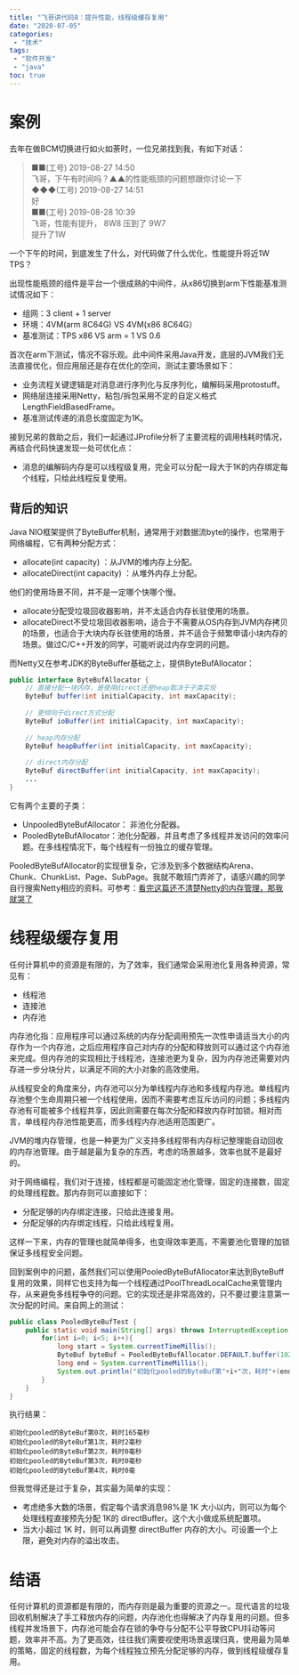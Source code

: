 ```yaml
---
title: "飞哥讲代码8：提升性能，线程级缓存复用"
date: "2020-07-05"
categories:
 - "技术"
tags:
 - "软件开发"
 - "java"
toc: true
---
```


# 案例

去年在做BCM切换进行如火如荼时，一位兄弟找到我，有如下对话：

> ■■(工号) 2019-08-27 14:50   
> 飞哥，下午有时间吗？▲▲的性能瓶颈的问题想跟你讨论一下  
> ◆◆◆(工号) 2019-08-27 14:51  
> 好   
> ■■(工号) 2019-08-28 10:39  
> 飞哥，性能有提升， 8W8 压到了 9W7  
> 提升了1W  

一个下午的时间，到底发生了什么，对代码做了什么优化，性能提升将近1W TPS？

出现性能瓶颈的组件是平台一个很成熟的中间件，从x86切换到arm下性能基准测试情况如下：

 - 组网：3 client + 1 server
 - 环境：4VM(arm 8C64G) VS 4VM(x86 8C64G）
 - 基准测试：TPS x86 VS arm = 1 VS 0.6

<!--more-->
首次在arm下测试，情况不容乐观。此中间件采用Java开发，底层的JVM我们无法直接优化，但应用层还是存在优化的空间，测试主要场景如下：

 - 业务流程关键逻辑是对消息进行序列化与反序列化，编解码采用protostuff。
 - 网络层连接采用Netty，粘包/拆包采用不定的自定义格式LengthFieldBasedFrame。
 - 基准测试传递的消息长度固定为1K。


接到兄弟的救助之后，我们一起通过JProfile分析了主要流程的调用栈耗时情况，再结合代码快速发现一处可优化点：

 - 消息的编解码内存是可以线程级复用，完全可以分配一段大于1K的内存绑定每个线程，只给此线程反复使用。

## 背后的知识

Java NIO框架提供了ByteBuffer机制，通常用于对数据流byte的操作，也常用于网络编程，它有两种分配方式：

 -  allocate(int capacity) ：从JVM的堆内存上分配。
 -  allocateDirect(int capacity) ：从堆外内存上分配。

他们的使用场景不同，并不是一定哪个快哪个慢。

 - allocate分配受垃圾回收器影响，并不太适合内存长驻使用的场景。
 - allocateDirect不受垃圾回收器影响，适合于不需要从OS内存到JVM内存拷贝的场景，也适合于大块内存长驻使用的场景，并不适合于频繁申请小块内存的场景。做过C/C++开发的同学，可能听说过内存空洞的问题。

而Netty又在参考JDK的ByteBuffer基础之上，提供ByteBufAllocator：

```java
public interface ByteBufAllocator {
    // 直接分配一块内存，是使用direct还是heap取决于子类实现
    ByteBuf buffer(int initialCapacity, int maxCapacity);
 
    // 更倾向于direct方式分配
    ByteBuf ioBuffer(int initialCapacity, int maxCapacity);
 
    // heap内存分配
    ByteBuf heapBuffer(int initialCapacity, int maxCapacity);
 
    // direct内存分配
    ByteBuf directBuffer(int initialCapacity, int maxCapacity);
    ...
}
```

它有两个主要的子类：

 - UnpooledByteBufAllocator： 非池化分配器。
 - PooledByteBufAllocator：池化分配器，并且考虑了多线程并发访问的效率问题。在多线程情况下，每个线程有一份独立的缓存管理。

PooledByteBufAllocator的实现很复杂，它涉及到多个数据结构Arena、Chunk、ChunkList、Page、SubPage。我就不敢班门弄斧了，请感兴趣的同学自行搜索Netty相应的资料。可参考：[看完这篇还不清楚Netty的内存管理，那我就哭了](https://blog.csdn.net/bjweimengshu/article/details/99260447?utm_medium=distribute.pc_relevant_t0.none-task-blog-BlogCommendFromMachineLearnPai2-1.nonecase&depth_1-utm_source=distribute.pc_relevant_t0.none-task-blog-BlogCommendFromMachineLearnPai2-1.nonecase)


# 线程级缓存复用

任何计算机中的资源是有限的，为了效率，我们通常会采用池化复用各种资源，常见有：

 - 线程池
 - 连接池
 - 内存池

内存池化指：应用程序可以通过系统的内存分配调用预先一次性申请适当大小的内存作为一个内存池，之后应用程序自己对内存的分配和释放则可以通过这个内存池来完成。但内存池的实现相比于线程池，连接池更为复杂，因为内存池还需要对内存进一步分块分片，以满足不同的大小对象的高效使用。

从线程安全的角度来分，内存池可以分为单线程内存池和多线程内存池。单线程内存池整个生命周期只被一个线程使用，因而不需要考虑互斥访问的问题；多线程内存池有可能被多个线程共享，因此则需要在每次分配和释放内存时加锁。相对而言，单线程内存池性能更高，而多线程内存池适用范围更广。

JVM的堆内存管理，也是一种更为广义支持多线程带有内存标记整理能自动回收的内存池管理。由于越是最为复杂的东西，考虑的场景越多，效率也就不是最好的。

对于网络编程，我们对于连接，线程都是可能固定池化管理，固定的连接数，固定的处理线程数。那内存则可以直接如下：

 - 分配足够的内存绑定连接，只给此连接复用。
 - 分配足够的内存绑定线程，只给此线程复用。
  
这样一下来，内存的管理也就简单得多，也变得效率更高，不需要池化管理的加锁保证多线程安全问题。

回到案例中的问题，虽然我们可以使用PooledByteBufAllocator来达到ByteBuff复用的效果，同样它也支持为每一个线程通过PoolThreadLocalCache来管理内存，从来避免多线程争夺的问题。它的实现还是非常高效的，只不要过要注意第一次分配的时间。来自网上的测试：

```Java
public class PooledByteBufTest {
    public static void main(String[] args) throws InterruptedException {
        for(int i=0; i<5; i++){
            long start = System.currentTimeMillis();
            ByteBuf byteBuf = PooledByteBufAllocator.DEFAULT.buffer(1024*1024);
            long end = System.currentTimeMillis();
            System.out.println("初始化pooled的ByteBuf第"+i+"次，耗时"+(end-start)+"毫秒");
        }
    }
}
```

执行结果：
```
初始化pooled的ByteBuf第0次，耗时165毫秒
初始化pooled的ByteBuf第1次，耗时2毫秒
初始化pooled的ByteBuf第2次，耗时0毫秒
初始化pooled的ByteBuf第3次，耗时0毫秒
初始化pooled的ByteBuf第4次，耗时0毫
```

但我觉得还是过于复杂，其实最为简单的实现：

 - 考虑绝多大数的场景，假定每个请求消息98%是 1K 大小以内，则可以为每个处理线程直接预先分配 1K的 directBuffer。这个大小做成系统配置项。
 - 当大小超过 1K 时，则可以再调整 directBuffer 内存的大小。可设置一个上限，避免对内存的溢出攻击。


# 结语

任何计算机的资源都是有限的，而内存则是最为重要的资源之一。现代语言的垃圾回收机制解决了手工释放内存的问题，内存池化也得解决了内存复用的问题。但多线程并发场景下，内存池可能会存在锁的争夺与分配不公平导致CPU抖动等问题，效率并不高。为了更高效，往往我们需要视使用场景返璞归真，使用最为简单的策略，固定的线程数，为每个线程独立预先分配足够的内存，做到线程级缓存复用。